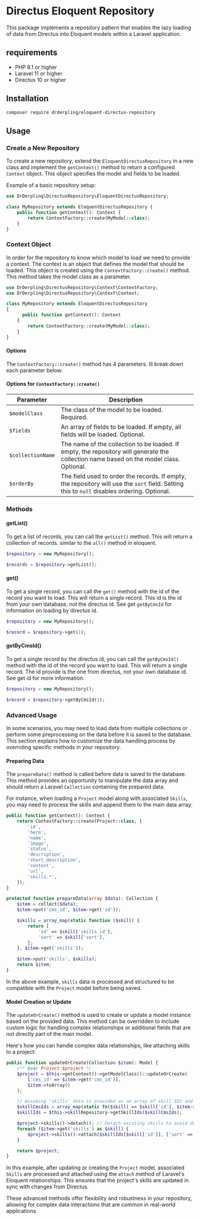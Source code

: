 # Directus Eloquent Repository

This package implements a repository pattern that enables the lazy loading of data from Directus into Eloquent models
within a Laravel application.

## requirements

- PHP 8.1 or higher
- Laravel 11 or higher
- Directus 10 or higher

## Installation

```bash
composer require drderpling/eloquent-directus-repository
```

## Usage

### Create a New Repository

To create a new repository, extend the `EloquentDirectusRepository` in a new class and implement the `getContext()`
method to return a configured `Context` object. This object specifies the model and fields to be loaded.

Example of a basic repository setup:

```php
use DrDerpling\DirectusRepository\EloquentDirectusRepository;

class MyRepository extends EloquentDirectusRepository {
    public function getContext(): Context {
        return ContextFactory::create(MyModel::class);
    }
}
````

### Context Object

In order for the repository to know which model to load we need to provide a context. The context is an object that
defines the model that should be loaded. This object is created using the `ContextFactory::create()` method. This method
takes the model class as a parameter.

```php
use DrDerpling\DirectusRepository\Context\ContextFactory;
use DrDerpling\DirectusRepository\Context\Context;

class MyRepository extends EloquentDirectusRepository
{
      public function getContext(): Context
    {
        return ContextFactory::create(MyModel::class);
    }
}
```

#### Options

The `ContextFactory::create()` method has 4 parameters. Ill break down each parameter below:

#### Options for `ContextFactory::create()`

| Parameter         | Description                                                                                                                                  |
|-------------------|----------------------------------------------------------------------------------------------------------------------------------------------|
| `$modelClass`     | The class of the model to be loaded. Required.                                                                                               |
| `$fields`         | An array of fields to be loaded. If empty, all fields will be loaded. Optional.                                                              |
| `$collectionName` | The name of the collection to be loaded. If empty, the repository will generate the collection name based on the model class. Optional.      |
| `$orderBy`        | The field used to order the records. If empty, the repository will use the `sort` field. Setting this to `null` disables ordering. Optional. |

### Methods

#### getList()

To get a list of records, you can call the `getList()` method. This will return a collection of records. similar to
the `all()` method in eloquent.

```php
$repository = new MyRepository();

$records = $repository->getList();
```

#### get()

To get a single record, you can call the `get()` method with the id of the record you want to load. This will return a
single record. This id is the id from your own database, not the directus id. See get `getByCmsId` for information on
loading by directus id.

```php
$repository = new MyRepository();

$record = $repository->get(1);
```

#### getByCmsId()

To get a single record by the directus id, you can call the `getByCmsId()` method with the id of the record you want to
load. This will return a
single record. The id provide is the one from directus, not your own database id. See get id for more information.

```php
$repository = new MyRepository();

$record = $repository->getByCmsId(1);
```

### Advanced Usage

In some scenarios, you may need to load data from multiple collections or perform some preprocessing on the data before
it is saved to the database. This section explains how to customize the data handling process by overriding specific
methods in your repository.

#### Preparing Data

The `prepareData()` method is called before data is saved to the database. This method provides an opportunity to
manipulate the data array and should return a Laravel `Collection` containing the prepared data.

For instance, when loading a `Project` model along with associated `Skills`, you may need to process the skills and
append them to the main data array:

```php
public function getContext(): Context {
    return ContextFactory::create(Project::class, [
        'id',
        'hero',
        'name',
        'image',
        'status',
        'description',
        'short_description',
        'content',
        'url',
        'skills.*',
    ]);
}

protected function prepareData(array $data): Collection {
    $item = collect($data);
    $item->put('cms_id', $item->get('id'));

    $skills = array_map(static function ($skill) {
        return [
            'id' => $skill['skills_id'],
            'sort' => $skill['sort'],
        ];
    }, $item->get('skills'));

    $item->put('skills', $skills);
    return $item;
}
```

In the above example, `skills` data is processed and structured to be compatible with the `Project` model before being
saved.

#### Model Creation or Update

The `updateOrCreate()` method is used to create or update a model instance based on the provided data. This method can
be overridden to include custom logic for handling complex relationships or additional fields that are not directly part
of the main model.

Here's how you can handle complex data relationships, like attaching skills to a project:

```php
public function updateOrCreate(Collection $item): Model {
    /** @var Project $project */
    $project = $this->getContext()->getModelClass()::updateOrCreate(
        ['cms_id' => $item->get('cms_id')],
        $item->toArray()
    );

    // Assuming 'skills' data is provided as an array of skill IDs and sort values
    $skillCmsIds = array_map(static fn($skill) => $skill['id'], $item->get('skills'));
    $skillIds = $this->skillRepository->getSkillIds($skillCmsIds);

    $project->skills()->detach(); // Detach existing skills to avoid duplicates
    foreach ($item->get('skills') as $skill) {
        $project->skills()->attach($skillIds[$skill['id']], ['sort' => $skill['sort']]);
    }

    return $project;
}
```

In this example, after updating or creating the `Project` model, associated `Skills` are processed and attached using
the `attach` method of Laravel's Eloquent relationships. This ensures that the project's skills are updated in sync with
changes from Directus.

These advanced methods offer flexibility and robustness in your repository, allowing for complex data interactions that
are common in real-world applications.